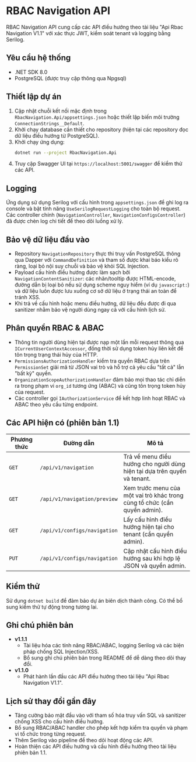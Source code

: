 # RBAC Navigation API

RBAC Navigation API cung cấp các API điều hướng theo tài liệu "Api Rbac Navigation V1.1" với xác thực JWT, kiểm soát tenant và logging bằng Serilog.

## Yêu cầu hệ thống
- .NET SDK 8.0
- PostgreSQL (được truy cập thông qua Npgsql)

## Thiết lập dự án
1. Cập nhật chuỗi kết nối mặc định trong `RbacNavigation.Api/appsettings.json` hoặc thiết lập biến môi trường `ConnectionStrings__Default`.
2. Khởi chạy database cần thiết cho repository (hiện tại các repository đọc dữ liệu điều hướng từ PostgreSQL).
3. Khởi chạy ứng dụng:
   ```bash
   dotnet run --project RbacNavigation.Api
   ```
4. Truy cập Swagger UI tại `https://localhost:5001/swagger` để kiểm thử các API.

## Logging
Ứng dụng sử dụng Serilog với cấu hình trong `appsettings.json` để ghi log ra console và bật tính năng `UseSerilogRequestLogging` cho toàn bộ request. Các controller chính (`NavigationController`, `NavigationConfigsController`) đã được chèn log chi tiết để theo dõi luồng xử lý.

## Bảo vệ dữ liệu đầu vào
- Repository `NavigationRepository` thực thi truy vấn PostgreSQL thông qua Dapper với `CommandDefinition` và tham số được khai báo kiểu rõ ràng, loại bỏ nội suy chuỗi và bảo vệ khỏi SQL Injection.
- Payload cấu hình điều hướng được làm sạch bởi `NavigationContentSanitizer`: các nhãn/tooltip được HTML-encode, đường dẫn bị loại bỏ nếu sử dụng scheme nguy hiểm (ví dụ `javascript:`) và dữ liệu luôn được lưu xuống cơ sở dữ liệu ở trạng thái an toàn để tránh XSS.
- Khi trả về cấu hình hoặc menu điều hướng, dữ liệu đều được đi qua sanitizer nhằm bảo vệ người dùng ngay cả với cấu hình lịch sử.

## Phân quyền RBAC & ABAC
- Thông tin người dùng hiện tại được nạp một lần mỗi request thông qua `ICurrentUserContextAccessor`, đồng thời sử dụng token hủy liên kết để tôn trọng trạng thái hủy của HTTP.
- `PermissionsAuthorizationHandler` kiểm tra quyền RBAC dựa trên `PermissionSet` giải mã từ JSON vai trò và hỗ trợ cả yêu cầu "tất cả" lẫn "bất kỳ" quyền.
- `OrganizationScopeAuthorizationHandler` đảm bảo mọi thao tác chỉ diễn ra trong phạm vi `org_id` tương ứng (ABAC) và cũng tôn trọng token hủy của request.
- Các controller gọi `IAuthorizationService` để kết hợp linh hoạt RBAC và ABAC theo yêu cầu từng endpoint.

## Các API hiện có (phiên bản 1.1)
| Phương thức | Đường dẫn | Mô tả |
|-------------|-----------|-------|
| `GET` | `/api/v1/navigation` | Trả về menu điều hướng cho người dùng hiện tại dựa trên quyền và tenant. |
| `GET` | `/api/v1/navigation/preview` | Xem trước menu của một vai trò khác trong cùng tổ chức (cần quyền admin). |
| `GET` | `/api/v1/configs/navigation` | Lấy cấu hình điều hướng hiện tại cho tenant (cần quyền admin). |
| `PUT` | `/api/v1/configs/navigation` | Cập nhật cấu hình điều hướng sau khi hợp lệ JSON và quyền admin. |

## Kiểm thử
Sử dụng `dotnet build` để đảm bảo dự án biên dịch thành công. Có thể bổ sung kiểm thử tự động trong tương lai.

## Ghi chú phiên bản
- **v1.1.1**
  - Tài liệu hóa các tính năng RBAC/ABAC, logging Serilog và các biện pháp chống SQL Injection/XSS.
  - Bổ sung ghi chú phiên bản trong README để dễ dàng theo dõi thay đổi.
- **v1.1.0**
  - Phát hành lần đầu các API điều hướng theo tài liệu "Api Rbac Navigation V1.1".

## Lịch sử thay đổi gần đây
- Tăng cường bảo mật đầu vào với tham số hóa truy vấn SQL và sanitizer chống XSS cho cấu hình điều hướng.
- Bổ sung RBAC/ABAC handler cho phép kết hợp kiểm tra quyền và phạm vi tổ chức trong từng request.
- Thêm Serilog vào pipeline để theo dõi hoạt động các API.
- Hoàn thiện các API điều hướng và cấu hình điều hướng theo tài liệu phiên bản 1.1.
